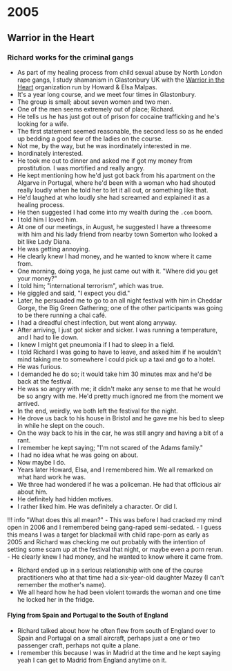 # 2005

## Warrior in the Heart

### Richard works for the criminal gangs

- As part of my healing process from child sexual abuse by North London rape gangs, I study shamanism in Glastonbury UK with the [Warrior in the Heart](https://www.facebook.com/warriorintheheart/) organization run by Howard & Elsa Malpas.
- It's a year long course, and we meet four times in Glastonbury.
- The group is small; about seven women and two men.
- One of the men seems extremely out of place; Richard.
- He tells us he has just got out of prison for cocaine trafficking and he's looking for a wife.
- The first statement seemed reasonable, the second less so as he ended up bedding a good few of the ladies on the course. 
- Not me, by the way, but he was inordinately interested in me.
- Inordinately interested.
- He took me out to dinner and asked me if got my money from prostitution. I was mortified and really angry.
- He kept mentioning how he'd just got back from his apartment on the Algarve in Portugal, where he'd been with a woman who had shouted really loudly when he told her to let it all out, or something like that. 
- He'd laughed at who loudly she had screamed and explained it as a healing process.
- He then suggested I had come into my wealth during the `.com` boom.
- I told him I loved him.
- At one of our meetings, in August, he suggested I have a threesome with him and his lady friend from nearby town Somerton who looked a bit like Lady Diana. 
- He was getting annoying.
- He clearly knew I had money, and he wanted to know where it came from.
- One morning, doing yoga, he just came out with it. "Where did you get your money?"
- I told him; "international terrorism", which was true.
- He giggled and said, "I expect you did."
- Later, he persuaded me to go to an all night festival with him in Cheddar Gorge, the Big Green Gathering; one of the other participants was going to be there running a chai café.
- I had a dreadful chest infection, but went along anyway.
- After arriving, I just got sicker and sicker. I was running a temperature, and I had to lie down.
- I knew I might get pneumonia if I had to sleep in a field.
- I told Richard I was going to have to leave, and asked him if he wouldn't mind taking me to somewhere I could pick up a taxi and go to a hotel.
- He was furious.
- I demanded he do so; it would take him 30 minutes max and he'd be back at the festival.
- He was so angry with me; it didn't make any sense to me that he would be so angry with me. He'd pretty much ignored me from the moment we arrived.
- In the end, weirdly, we both left the festival for the night.
- He drove us back to his house in Bristol and he gave me his bed to sleep in while he slept on the couch.
- On the way back to his in the car, he was still angry and having a bit of a rant.
- I remember he kept saying; "I'm not scared of the Adams family."
- I had no idea what he was going on about.
- Now maybe I do.
- Years later Howard, Elsa, and I remembered him. We all remarked on what hard work he was.
- We three had wondered if he was a policeman. He had that officious air about him.
- He definitely had hidden motives.
- I rather liked him. He was definitely a character. Or did I.

!!! info "What does this all mean?"
    - This was before I had cracked my mind open in 2006 and I remembered being gang-raped semi-sedated.
    - I guess this means I was a target for blackmail with child rape-porn as early as 2005 and Richard was checking me out probably with the intention of setting some scam up at the festival that night, or maybe even a porn rerun. 
    - He clearly knew I had money, and he wanted to know where it came from.

- Richard ended up in a serious relationship with one of the course practitioners who at that time had a six-year-old daughter Mazey (I can't remember the mother's name).
- We all heard how he had been violent towards the woman and one time he locked her in the fridge.

#### Flying from Spain and Portugal to the South of England

- Richard talked about how he often flew from south of England over to Spain and Portugal on a small aircraft, perhaps just a one or two passenger craft, perhaps not quite a plane.
- I remember this because I was in Madrid at the time and he kept saying yeah I can get to Madrid from England anytime on it.
